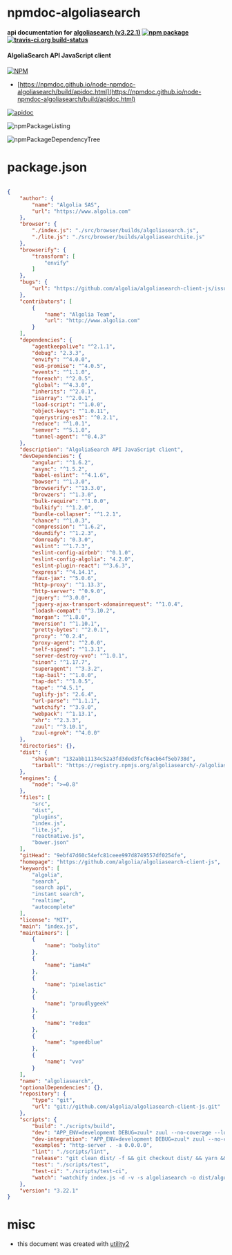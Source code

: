 # npmdoc-algoliasearch

#### api documentation for  [algoliasearch (v3.22.1)](https://github.com/algolia/algoliasearch-client-js)  [![npm package](https://img.shields.io/npm/v/npmdoc-algoliasearch.svg?style=flat-square)](https://www.npmjs.org/package/npmdoc-algoliasearch) [![travis-ci.org build-status](https://api.travis-ci.org/npmdoc/node-npmdoc-algoliasearch.svg)](https://travis-ci.org/npmdoc/node-npmdoc-algoliasearch)

#### AlgoliaSearch API JavaScript client

[![NPM](https://nodei.co/npm/algoliasearch.png?downloads=true&downloadRank=true&stars=true)](https://www.npmjs.com/package/algoliasearch)

- [https://npmdoc.github.io/node-npmdoc-algoliasearch/build/apidoc.html](https://npmdoc.github.io/node-npmdoc-algoliasearch/build/apidoc.html)

[![apidoc](https://npmdoc.github.io/node-npmdoc-algoliasearch/build/screenCapture.buildCi.browser.%252Ftmp%252Fbuild%252Fapidoc.html.png)](https://npmdoc.github.io/node-npmdoc-algoliasearch/build/apidoc.html)

![npmPackageListing](https://npmdoc.github.io/node-npmdoc-algoliasearch/build/screenCapture.npmPackageListing.svg)

![npmPackageDependencyTree](https://npmdoc.github.io/node-npmdoc-algoliasearch/build/screenCapture.npmPackageDependencyTree.svg)



# package.json

```json

{
    "author": {
        "name": "Algolia SAS",
        "url": "https://www.algolia.com"
    },
    "browser": {
        "./index.js": "./src/browser/builds/algoliasearch.js",
        "./lite.js": "./src/browser/builds/algoliasearchLite.js"
    },
    "browserify": {
        "transform": [
            "envify"
        ]
    },
    "bugs": {
        "url": "https://github.com/algolia/algoliasearch-client-js/issues"
    },
    "contributors": [
        {
            "name": "Algolia Team",
            "url": "http://www.algolia.com"
        }
    ],
    "dependencies": {
        "agentkeepalive": "^2.1.1",
        "debug": "2.3.3",
        "envify": "^4.0.0",
        "es6-promise": "^4.0.5",
        "events": "^1.1.0",
        "foreach": "^2.0.5",
        "global": "^4.3.0",
        "inherits": "^2.0.1",
        "isarray": "^2.0.1",
        "load-script": "^1.0.0",
        "object-keys": "^1.0.11",
        "querystring-es3": "^0.2.1",
        "reduce": "^1.0.1",
        "semver": "^5.1.0",
        "tunnel-agent": "^0.4.3"
    },
    "description": "AlgoliaSearch API JavaScript client",
    "devDependencies": {
        "angular": "^1.6.2",
        "async": "^1.5.2",
        "babel-eslint": "^4.1.6",
        "bowser": "^1.3.0",
        "browserify": "^13.3.0",
        "browzers": "^1.3.0",
        "bulk-require": "^1.0.0",
        "bulkify": "^1.2.0",
        "bundle-collapser": "^1.2.1",
        "chance": "^1.0.3",
        "compression": "^1.6.2",
        "deumdify": "^1.2.3",
        "domready": "0.3.0",
        "eslint": "^1.7.3",
        "eslint-config-airbnb": "^0.1.0",
        "eslint-config-algolia": "4.2.0",
        "eslint-plugin-react": "^3.6.3",
        "express": "^4.14.1",
        "faux-jax": "^5.0.6",
        "http-proxy": "^1.13.3",
        "http-server": "^0.9.0",
        "jquery": "^3.0.0",
        "jquery-ajax-transport-xdomainrequest": "^1.0.4",
        "lodash-compat": "^3.10.2",
        "morgan": "^1.8.0",
        "mversion": "^1.10.1",
        "pretty-bytes": "^2.0.1",
        "proxy": "^0.2.4",
        "proxy-agent": "^2.0.0",
        "self-signed": "^1.3.1",
        "server-destroy-vvo": "^1.0.1",
        "sinon": "^1.17.7",
        "superagent": "^3.3.2",
        "tap-bail": "^1.0.0",
        "tap-dot": "^1.0.5",
        "tape": "^4.5.1",
        "uglify-js": "2.6.4",
        "url-parse": "^1.1.1",
        "watchify": "^3.9.0",
        "webpack": "^1.13.1",
        "xhr": "^2.3.3",
        "zuul": "^3.10.1",
        "zuul-ngrok": "^4.0.0"
    },
    "directories": {},
    "dist": {
        "shasum": "132abb11134c52a3fd3ded3fcf6acb64f5eb738d",
        "tarball": "https://registry.npmjs.org/algoliasearch/-/algoliasearch-3.22.1.tgz"
    },
    "engines": {
        "node": ">=0.8"
    },
    "files": [
        "src",
        "dist",
        "plugins",
        "index.js",
        "lite.js",
        "reactnative.js",
        "bower.json"
    ],
    "gitHead": "9ebf47d60c54efc81ceee997d8749557df0254fe",
    "homepage": "https://github.com/algolia/algoliasearch-client-js",
    "keywords": [
        "algolia",
        "search",
        "search api",
        "instant search",
        "realtime",
        "autocomplete"
    ],
    "license": "MIT",
    "main": "index.js",
    "maintainers": [
        {
            "name": "bobylito"
        },
        {
            "name": "iam4x"
        },
        {
            "name": "pixelastic"
        },
        {
            "name": "proudlygeek"
        },
        {
            "name": "redox"
        },
        {
            "name": "speedblue"
        },
        {
            "name": "vvo"
        }
    ],
    "name": "algoliasearch",
    "optionalDependencies": {},
    "repository": {
        "type": "git",
        "url": "git://github.com/algolia/algoliasearch-client-js.git"
    },
    "scripts": {
        "build": "./scripts/build",
        "dev": "APP_ENV=development DEBUG=zuul* zuul --no-coverage --local 8080 -- test/run-browser.js",
        "dev-integration": "APP_ENV=development DEBUG=zuul* zuul --no-coverage --local 8080 -- test/run-integration.js",
        "examples": "http-server . -a 0.0.0.0",
        "lint": "./scripts/lint",
        "release": "git clean dist/ -f && git checkout dist/ && yarn && ./scripts/release && APP_ENV=production npm run build",
        "test": "./scripts/test",
        "test-ci": "./scripts/test-ci",
        "watch": "watchify index.js -d -v -s algoliasearch -o dist/algoliasearch.js"
    },
    "version": "3.22.1"
}
```



# misc
- this document was created with [utility2](https://github.com/kaizhu256/node-utility2)
